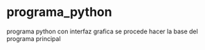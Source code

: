 # programa_python
programa python con interfaz grafica
se procede hacer la base del programa principal 
